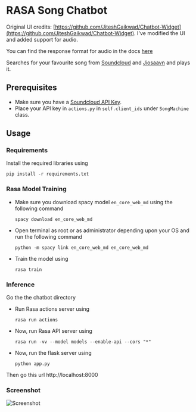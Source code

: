 # RASA Song Chatbot

Original UI credits: [https://github.com/JiteshGaikwad/Chatbot-Widget](https://github.com/JiteshGaikwad/Chatbot-Widget).
I've modified the UI and added support for audio.

You can find the response format for audio in the docs [here](https://github.com/thehetpandya/rasa-song-chatbot/blob/master/docs/responses.md#audio)

Searches for your favourite song from [Soundcloud](https://soundcloud.com) and [Jiosaavn](https://jiosaavn.com) and plays it.

## Prerequisites
- Make sure you have a [Soundcloud API Key](https://developers.soundcloud.com/docs/api/guide). 
- Place your API key in `actions.py` in `self.client_ids` under `SongMachine` class.

## Usage
### Requirements
Install the required libraries using

`pip install -r requirements.txt`

### Rasa Model Training
- Make sure you download spacy model `en_core_web_md` using the following command

  `spacy download en_core_web_md` 

- Open terminal as root or as administrator depending upon your OS and run the following command

  `python -m spacy link en_core_web_md en_core_web_md`

- Train the model using

  `rasa train`

### Inference
Go the the chatbot directory

- Run Rasa actions server using

  `rasa run actions`

- Now, run Rasa API server using

  `rasa run -vv --model models --enable-api --cors "*"`

- Now, run the flask server using

  `python app.py`

Then go this url
http://localhost:8000

### Screenshot
![Screenshot](https://github.com/thehetpandya/rasa-song-chatbot/blob/master/images/screenshot.PNG?raw=true)
